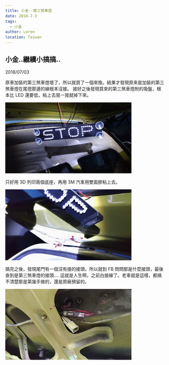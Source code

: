 ```yaml
---
title: 小金--第三煞車燈
date: 2018-7-3
tags: 
  - 小金
author: Loren
location: Taiwan
---
```

##  小金..繼續小搞搞..

2018/07/03

原車加裝的第三煞車燈壞了，所以就買了一個來換。結果才發現原來是加裝的第三煞車燈在尾燈那邊的線根本沒接。 接好之後發現買來的第三煞車燈附的吸盤，根本比 LED 還要低，粘上去晃一晃就掉下來。

![](./P_20180703_185832_vHDR_Auto.jpg)

只好用 3D 列印兩個底座，再用 3M 汽車用雙面膠粘上去。

![](./P_20180703_190941_vHDR_Auto.jpg)
  
搞完之後，發現尾門有一個沒有接的接頭，所以就到 FB 問問那是什麼接頭，最後查到是第三煞車燈的接頭.... 這就是人生啊，之前白接線了。老車就是這樣，都搞不清楚那是第幾手做的，還是原廠預留的。

![](./P_20180703_162826_vHDR_Auto.jpg)
